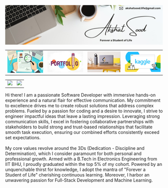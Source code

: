 <table>
    <tr>
        <a href="https://linktr.ee/akshatsood.life">
            <img src="./assets/asood-life-profile-banner.jpg"> 
        </a>
    </tr>
    <tr>
        <td>
            <a href="https://asood-life.github.io/asood-life/RESUME.pdf">
                <img src="./assets/resume-thumbnail.jpg">
            </a>
        </td>
        <td>
            <a href="https://asood-life.github.io/portfolio-website">
                <img src="./assets/portfolio-website-thumbnail.jpg">
            </a>
        </td>
        <td>
            <a href="https://leetcode.com/u/asood_life">
                <img src="./assets/leetcode-thumbnail.jpg">
            </a>
        </td>
        <td>
            <a href="https://www.kaggle.com/akshatsoodlife">
                <img src="./assets/kaggle-thumbnail.jpg">
            </a>
        </td>
    </tr>
</table>

<table>
    <tr>
        <td>
            <img src="https://github-readme-stats.vercel.app/api?username=asood-life&show_icons=true&rank_icon=github&hide_title=true&ring_color=000000&hide=contribs">
        </td>
        <td>
            <img src="https://github-readme-stats.vercel.app/api/top-langs/?username=asood-life&layout=donut&hide_title=true">
        </td>
    </tr>
</table>

<table>
    <tr>
        <div>
            Hi there! I am a passionate Software Developer with immersive hands-on experience and a natural flair for effective communication. My commitment to excellence drives me to create robust solutions that address complex problems. Fueled by a passion for coding and a desire to innovate, I strive to engineer impactful ideas that leave a lasting impression. Leveraging strong communication skills, I excel in fostering collaborative partnerships with stakeholders to build strong and trust-based relationships that facilitate smooth task execution, ensuring our combined efforts consistently exceed set expectations.
            <br><br>
            My core values revolve around the 3Ds (Dedication - Discipline and Determination), which I consider paramount for both personal and professional growth. Armed with a B.Tech in Electronics Engineering from IIT BHU, I proudly graduated within the top 5% of my cohort. Powered by an unquenchable thirst for knowledge, I adopt the mantra of "Forever a Student of Life" cherishing continuous learning. Moreover, I harbor an unwavering passion for Full-Stack Development and Machine Learning.
        </div>
    </tr>
</table>
